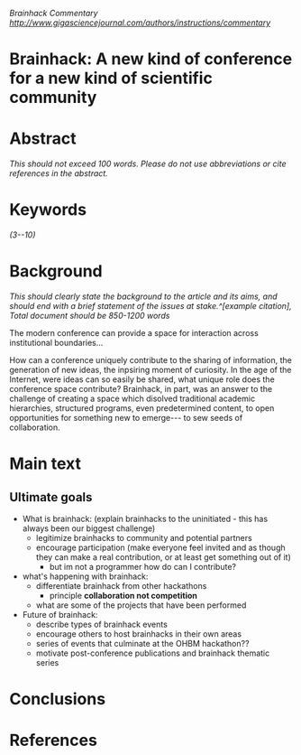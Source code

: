 *Brainhack Commentary*
*http://www.gigasciencejournal.com/authors/instructions/commentary*


Brainhack: A new kind of conference for a new kind of scientific community
===

# Abstract
*This should not exceed 100 words. Please do not use abbreviations or cite references in the abstract.*

# Keywords 
*(3--10)*


# Background

*This should clearly state the background to the article and its aims, and should end with a brief statement of the issues at stake.^[example citation], Total document should be 850-1200 words*

The modern conference can provide a space for interaction across institutional boundaries...

How can a conference uniquely contribute to the sharing of information, the generation of new ideas, the inpsiring moment of curiosity. In the age of the Internet, were ideas can so easily be shared, what unique role does the conference space contribute? Brainhack, in part, was an answer to the challenge of creating a space which disolved traditional academic hierarchies, structured programs, even predetermined content, to open opportunities for something new to emerge--- to sew seeds of collaboration.

# Main text


## Ultimate goals
- What is brainhack: (explain brainhacks to the uninitiated - this has always been our biggest challenge)
	- legitimize brainhacks to community and potential partners
	- encourage participation (make everyone feel invited and as though they can make a real contribution, or at least get something out of it)
		- but im not a programmer how do can I contribute? 
- what's happening with brainhack:
	- differentiate brainhack from other hackathons
		- principle **collaboration not competition**
    - what are some of the projects that have been performed	
- Future of brainhack:
	- describe types of brainhack events
	- encourage others to host brainhacks in their own areas
	- series of events that culminate at the OHBM hackathon??
	- motivate post-conference publications and brainhack thematic series  

# Conclusions



# References

